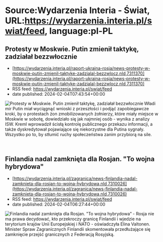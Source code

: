 # Source:Wydarzenia Interia - Świat, URL:https://wydarzenia.interia.pl/swiat/feed, language:pl-PL

## Protesty w Moskwie. Putin zmienił taktykę, zadziałał bezzwłocznie
 - [https://wydarzenia.interia.pl/raport-ukraina-rosja/news-protesty-w-moskwie-putin-zmienil-taktyke-zadzialal-bezzwlocz,nId,7311370](https://wydarzenia.interia.pl/raport-ukraina-rosja/news-protesty-w-moskwie-putin-zmienil-taktyke-zadzialal-bezzwlocz,nId,7311370)
 - RSS feed: https://wydarzenia.interia.pl/swiat/feed
 - date published: 2024-02-04T07:43:54+00:00

<p><a href="https://wydarzenia.interia.pl/raport-ukraina-rosja/news-protesty-w-moskwie-putin-zmienil-taktyke-zadzialal-bezzwlocz,nId,7311370"><img align="left" alt="Protesty w Moskwie. Putin zmienił taktykę, zadziałał bezzwłocznie" src="https://i.iplsc.com/protesty-w-moskwie-putin-zmienil-taktyke-zadzialal-bezzwlocz/000ET75R1WHO13CH-C321.jpg" /></a>Władimir Putin miał wyciągnąć wnioski z przeszłości i podjąć zapobiegawcze kroki, by o protestach żon zmobilizowanych żołnierzy, które miały miejsce w Moskwie w sobotę, dowiedziało się jak najmniej osób - wynika z analizy ISW. Kreml wprowadził ścisłą kontrolę publicznego przekazu informacji, a także dyskredytował pojawiające się niekorzystne dla Putina sygnały. Wszystko po to, by stłumić ruchy społeczeństwa zanim przybiorą na sile.</p><br clear="all" />

## Finlandia nadal zamknięta dla Rosjan. "To wojna hybrydowa"
 - [https://wydarzenia.interia.pl/zagranica/news-finlandia-nadal-zamknieta-dla-rosjan-to-wojna-hybrydowa,nId,7310026](https://wydarzenia.interia.pl/zagranica/news-finlandia-nadal-zamknieta-dla-rosjan-to-wojna-hybrydowa,nId,7310026)
 - RSS feed: https://wydarzenia.interia.pl/swiat/feed
 - date published: 2024-02-04T06:27:44+00:00

<p><a href="https://wydarzenia.interia.pl/zagranica/news-finlandia-nadal-zamknieta-dla-rosjan-to-wojna-hybrydowa,nId,7310026"><img align="left" alt="Finlandia nadal zamknięta dla Rosjan. &quot;To wojna hybrydowa&quot;" src="https://i.iplsc.com/finlandia-nadal-zamknieta-dla-rosjan-to-wojna-hybrydowa/000IJ1B2WJ1II0II-C321.jpg" /></a>- Rosja nie ma prawa decydować, kto przekroczy granicę Finlandii i wjedzie na terytorium krajów Unii Europejskiej i NATO - oświadczyła Elina Valtonen. Minister Spraw Zagranicznych Finlandii skomentowała przedłużające się zamknięcie przejść granicznych z Federacją Rosyjską.</p><br clear="all" />

